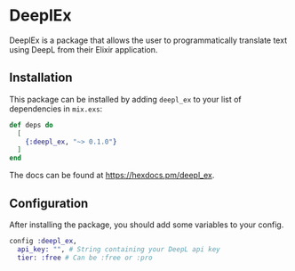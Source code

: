 # DeeplEx

DeeplEx is a package that allows the user to programmatically translate text using DeepL from their Elixir application.

## Installation

This package can be installed
by adding `deepl_ex` to your list of dependencies in `mix.exs`:

```elixir
def deps do
  [
    {:deepl_ex, "~> 0.1.0"}
  ]
end
```

The docs can be found at <https://hexdocs.pm/deepl_ex>.


## Configuration

After installing the package, you should add some variables to your config.

```elixir
config :deepl_ex,
  api_key: "", # String containing your DeepL api key
  tier: :free # Can be :free or :pro
```

